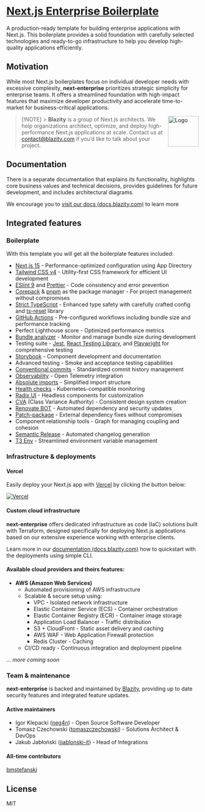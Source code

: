 # [Next.js Enterprise Boilerplate](https://blazity.com/open-source/nextjs-enterprise-boilerplate)

A production-ready template for building enterprise applications with Next.js. This boilerplate provides a solid foundation with carefully selected technologies and ready-to-go infrastructure to help you develop high-quality applications efficiently.

## Motivation

While most Next.js boilerplates focus on individual developer needs with excessive complexity, **next-enterprise** prioritizes strategic simplicity for enterprise teams. It offers a streamlined foundation with high-impact features that maximize developer productivity and accelerate time-to-market for business-critical applications.

<a href="https://blazity.com/">
<picture>
  <source media="(prefers-color-scheme: dark)" srcset="/assets/blazity-logo-dark.svg">
  <source media="(prefers-color-scheme: light)" srcset="/assets/blazity-logo-light.svg">
  <img alt="Logo" align="right" height="80" src="/assets/blazity-logo-light.svg">
</picture>
</a>

> [!NOTE] > **Blazity** is a group of Next.js architects. We help organizations architect, optimize, and deploy high-performance Next.js applications at scale. Contact us at [contact@blazity.com](https://blazity.com) if you’d like to talk about your project.

## Documentation

There is a separate documentation that explains its functionality, highlights core business values and technical decisions, provides guidelines for future development, and includes architectural diagrams.

We encourage you to [visit our docs (docs.blazity.com)](https://docs.blazity.com) to learn more

## Integrated features

### Boilerplate

With this template you will get all the boilerplate features included:

- [Next.js 15](https://nextjs.org/) - Performance-optimized configuration using App Directory
- [Tailwind CSS v4](https://tailwindcss.com/) - Utility-first CSS framework for efficient UI development
- [ESlint 9](https://eslint.org/) and [Prettier](https://prettier.io/) - Code consistency and error prevention
- [Corepack](https://github.com/nodejs/corepack) & [pnpm](https://pnpm.io/) as the package manager - For project management without compromises
- [Strict TypeScript](https://www.typescriptlang.org/) - Enhanced type safety with carefully crafted config and [ts-reset](https://github.com/total-typescript/ts-reset) library
- [GitHub Actions](https://github.com/features/actions) - Pre-configured workflows including bundle size and performance tracking
- Perfect Lighthouse score - Optimized performance metrics
- [Bundle analyzer](https://www.npmjs.com/package/@next/bundle-analyzer) - Monitor and manage bundle size during development
- Testing suite - [Jest](https://jestjs.io/), [React Testing Library](https://testing-library.com/react), and [Playwright](https://playwright.dev/) for comprehensive testing
- [Storybook](https://storybook.js.org/) - Component development and documentation
- Advanced testing - Smoke and acceptance testing capabilities
- [Conventional commits](https://www.conventionalcommits.org/) - Standardized commit history management
- [Observability](https://opentelemetry.io/) - Open Telemetry integration
- [Absolute imports](https://nextjs.org/docs/advanced-features/module-path-aliases) - Simplified import structure
- [Health checks](https://kubernetes.io/docs/tasks/configure-pod-container/configure-liveness-readiness-startup-probes/) - Kubernetes-compatible monitoring
- [Radix UI](https://www.radix-ui.com/) - Headless components for customization
- [CVA](http://cva.style/) (Class Variance Authority) - Consistent design system creation
- [Renovate BOT](https://www.whitesourcesoftware.com/free-developer-tools/renovate) - Automated dependency and security updates
- [Patch-package](https://www.npmjs.com/package/patch-package) - External dependency fixes without compromises
- Component relationship tools - Graph for managing coupling and cohesion
- [Semantic Release](https://github.com/semantic-release/semantic-release) - Automated changelog generation
- [T3 Env](https://env.t3.gg/) - Streamlined environment variable management

### Infrastructure & deployments

#### Vercel

Easily deploy your Next.js app with [Vercel](https://vercel.com/new?utm_medium=default-template&filter=next.js&utm_source=github&utm_campaign=next-enterprise) by clicking the button below:

[![Vercel](https://vercel.com/button)](https://vercel.com/new/git/external?repository-url=https://github.com/Blazity/next-enterprise)

#### Custom cloud infrastructure

**next-enterprise** offers dedicated infrastructure as code (IaC) solutions built with Terraform, designed specifically for deploying Next.js applications based on our extensive experience working with enterprise clients.

Learn more in our [documentation (docs.blazity.com)][docs] how to quickstart with the deployments using simple CLI.

#### Available cloud providers and theirs features:

- **AWS (Amazon Web Services)**
  - Automated provisioning of AWS infrastructure
  - Scalable & secure setup using:
    - VPC - Isolated network infrastructure
    - Elastic Container Service (ECS) - Container orchestration
    - Elastic Container Registry (ECR) - Container image storage
    - Application Load Balancer - Traffic distribution
    - S3 + CloudFront - Static asset delivery and caching
    - AWS WAF - Web Application Firewall protection
    - Redis Cluster - Caching
  - CI/CD ready - Continuous integration and deployment pipeline

_... more coming soon_

### Team & maintenance

**next-enterprise** is backed and maintained by [Blazity](https://blazity.com), providing up to date security features and integrated feature updates.

#### Active maintainers

- Igor Klepacki ([neg4n](https://github.com/neg4n)) - Open Source Software Developer
- Tomasz Czechowski ([tomaszczechowski](https://github.com/tomaszczechowski)) - Solutions Architect & DevOps
- Jakub Jabłoński ([jjablonski-it](https://github.com/jjablonski-it)) - Head of Integrations

#### All-time contributors

[bmstefanski](https://github.com/bmstefanski)

## License

MIT

[docs]: https://docs.blazity.com/next-enterprise/deployments/enterprise-cli
